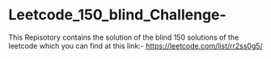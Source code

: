 # Leetcode_150_blind_Challenge-
This Repisotory contains the solution of the blind 150 solutions of the leetcode which you can find at this link:- https://leetcode.com/list/rr2ss0g5/
